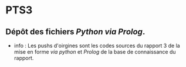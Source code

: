 # PTS3

## Dépôt des fichiers *Python via Prolog*. 

- info : Les pushs d'oirgines sont les codes sources du rapport 3 de la mise en forme *via  python* et *Prolog* de la base de connaissance du rapport. 
